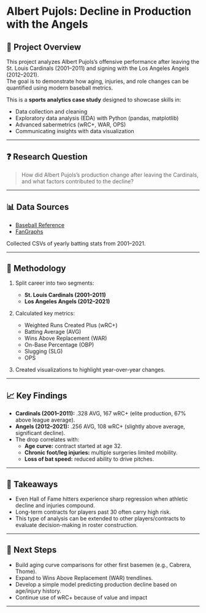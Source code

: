 # Albert Pujols: Decline in Production with the Angels

## 📌 Project Overview
This project analyzes Albert Pujols’s offensive performance after leaving the St. Louis Cardinals (2001–2011) and signing with the Los Angeles Angels (2012–2021).  
The goal is to demonstrate how aging, injuries, and role changes can be quantified using modern baseball metrics.

This is a **sports analytics case study** designed to showcase skills in:
- Data collection and cleaning
- Exploratory data analysis (EDA) with Python (pandas, matplotlib)
- Advanced sabermetrics (wRC+, WAR, OPS)
- Communicating insights with data visualization

---

## ❓ Research Question
> How did Albert Pujols’s production change after leaving the Cardinals, and what factors contributed to the decline?

---

## 📊 Data Sources
- [Baseball Reference](https://www.baseball-reference.com/players/p/pujolal01.shtml)  
- [FanGraphs](https://www.fangraphs.com/players/albert-pujols/1015/stats?position=1B)  

Collected CSVs of yearly batting stats from 2001–2021.

---

## 🔎 Methodology
1. Split career into two segments:  
   - **St. Louis Cardinals (2001–2011)**  
   - **Los Angeles Angels (2012–2021)**  

2. Calculated key metrics:
   - Weighted Runs Created Plus (wRC+)
   - Batting Average (AVG)
   - Wins Above Replacement (WAR)   
   - On-Base Percentage (OBP)  
   - Slugging (SLG)  
   - OPS 

3. Created visualizations to highlight year-over-year changes.  

---

## 📈 Key Findings
- **Cardinals (2001–2011):** .328 AVG, 167 wRC+ (elite production, 67% above league average).  
- **Angels (2012–2021):** .256 AVG, 108 wRC+ (slightly above average, significant decline).  
- The drop correlates with:
  - **Age curve:** contract started at age 32.  
  - **Chronic foot/leg injuries:** multiple surgeries limited mobility.  
  - **Loss of bat speed:** reduced ability to drive pitches.  

---

## 🧠 Takeaways
- Even Hall of Fame hitters experience sharp regression when athletic decline and injuries compound.  
- Long-term contracts for players past 30 often carry high risk.  
- This type of analysis can be extended to other players/contracts to evaluate decision-making in roster construction.

---

## 🚀 Next Steps
- Build aging curve comparisons for other first basemen (e.g., Cabrera, Thome).  
- Expand to Wins Above Replacement (WAR) trendlines.  
- Develop a simple model predicting production decline based on age/injury history.
- Continue use of wRC+ because of value and impact 
---
